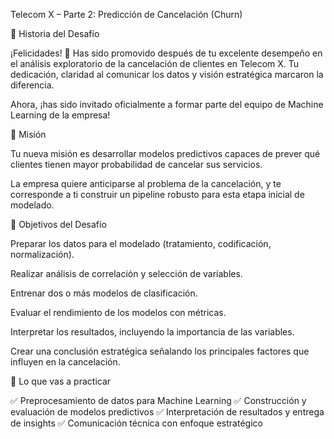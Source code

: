 Telecom X – Parte 2: Predicción de Cancelación (Churn)

📣 Historia del Desafío

¡Felicidades! 🎉 Has sido promovido después de tu excelente desempeño en el análisis exploratorio de la cancelación de clientes en Telecom X. Tu dedicación, claridad al comunicar los datos y visión estratégica marcaron la diferencia.

Ahora, ¡has sido invitado oficialmente a formar parte del equipo de Machine Learning de la empresa!

🎯 Misión

Tu nueva misión es desarrollar modelos predictivos capaces de prever qué clientes tienen mayor probabilidad de cancelar sus servicios.

La empresa quiere anticiparse al problema de la cancelación, y te corresponde a ti construir un pipeline robusto para esta etapa inicial de modelado.

🧠 Objetivos del Desafío

Preparar los datos para el modelado (tratamiento, codificación, normalización).

Realizar análisis de correlación y selección de variables.

Entrenar dos o más modelos de clasificación.

Evaluar el rendimiento de los modelos con métricas.

Interpretar los resultados, incluyendo la importancia de las variables.

Crear una conclusión estratégica señalando los principales factores que influyen en la cancelación.

🧰 Lo que vas a practicar

✅ Preprocesamiento de datos para Machine Learning
✅ Construcción y evaluación de modelos predictivos
✅ Interpretación de resultados y entrega de insights
✅ Comunicación técnica con enfoque estratégico
